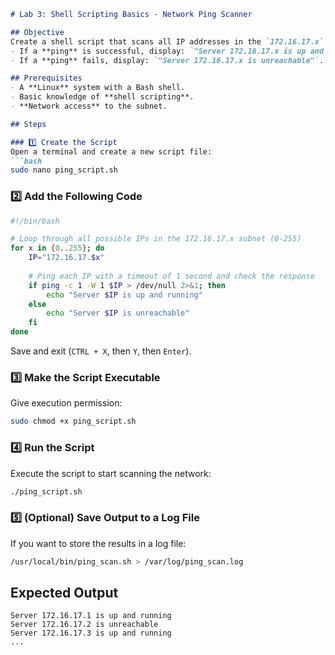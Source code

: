 ```md
# Lab 3: Shell Scripting Basics - Network Ping Scanner  

## Objective  
Create a shell script that scans all IP addresses in the `172.16.17.x` subnet (where `x` ranges from `0` to `255`).  
- If a **ping** is successful, display: `"Server 172.16.17.x is up and running"`.  
- If a **ping** fails, display: `"Server 172.16.17.x is unreachable"`.  

## Prerequisites  
- A **Linux** system with a Bash shell.  
- Basic knowledge of **shell scripting**.  
- **Network access** to the subnet.  

## Steps  

### 1️⃣ Create the Script  
Open a terminal and create a new script file:  
```bash
sudo nano ping_script.sh
```

### 2️⃣ Add the Following Code  
```bash
#!/bin/bash

# Loop through all possible IPs in the 172.16.17.x subnet (0-255)
for x in {0..255}; do
    IP="172.16.17.$x"
    
    # Ping each IP with a timeout of 1 second and check the response
    if ping -c 1 -W 1 $IP > /dev/null 2>&1; then
        echo "Server $IP is up and running"
    else
        echo "Server $IP is unreachable"
    fi
done
```
Save and exit (`CTRL + X`, then `Y`, then `Enter`).  

### 3️⃣ Make the Script Executable  
Give execution permission:  
```bash
sudo chmod +x ping_script.sh
```

### 4️⃣ Run the Script  
Execute the script to start scanning the network:  
```bash
./ping_script.sh
```

### 5️⃣ (Optional) Save Output to a Log File  
If you want to store the results in a log file:  
```bash
/usr/local/bin/ping_scan.sh > /var/log/ping_scan.log
```

## Expected Output  
```
Server 172.16.17.1 is up and running
Server 172.16.17.2 is unreachable
Server 172.16.17.3 is up and running
...
```


